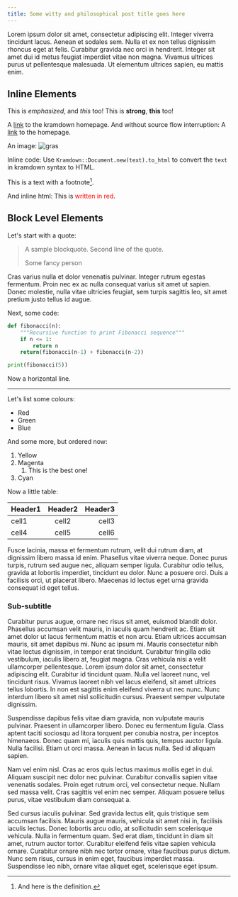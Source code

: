 ```yaml
---
title: Some witty and philosophical post title goes here
---
```


Lorem ipsum dolor sit amet, consectetur adipiscing elit. Integer viverra tincidunt lacus. Aenean et sodales sem. Nulla et ex non tellus dignissim rhoncus eget at felis. Curabitur gravida nec orci in hendrerit. Integer sit amet dui id
metus feugiat imperdiet
vitae non magna. Vivamus ultrices purus ut pellentesque malesuada. Ut elementum ultrices sapien, eu mattis enim.

## Inline Elements

This is _emphasized_, and _this_ too!
This is **strong**, **this** too!

A [link](http://kramdown.gettalong.org) to the kramdown homepage.
And without source flow interruption:
A [link][kramdown hp] to the homepage.

[kramdown hp]: http://kramdown.gettalong.org "hp"

An image: ![gras](https://kramdown.gettalong.org/img/image.jpg)

Inline code:
Use `Kramdown::Document.new(text).to_html` to convert the `text` in kramdown syntax to HTML.

This is a text with a footnote[^1].

[^1]: And here is the definition.


And inline html: This is <span style="color: red">written in red</span>.

## Block Level Elements

Let's start with a quote:

> A sample blockquote.
> Second line of the quote.
>
> <footer>Some fancy person</footer>

Cras varius nulla et dolor venenatis pulvinar. Integer rutrum egestas fermentum. Proin nec ex ac nulla consequat varius sit amet ut sapien. Donec molestie, nulla vitae ultricies feugiat, sem turpis sagittis leo, sit amet pretium justo tellus id augue.

Next, some code:

```python
def fibonacci(n):
    """Recursive function to print Fibonacci sequence"""
    if n <= 1:
        return n
    return(fibonacci(n-1) + fibonacci(n-2))

print(fibonacci(5))
```

Now a horizontal line.

* * *

Let's list some colours:

-   Red
-   Green
-   Blue

And some more, but ordered now:

1.  Yellow
2.  Magenta
    1.  This is the best one!
3.  Cyan

Now a little table:

| Header1 | Header2 | Header3 |
| :------ | :-----: | ------: |
| cell1   |  cell2  |   cell3 |
| cell4   |  cell5  |   cell6 |

Fusce lacinia, massa et fermentum rutrum, velit dui rutrum diam, at dignissim libero massa id enim. Phasellus vitae viverra neque. Donec purus turpis, rutrum sed augue nec, aliquam semper ligula. Curabitur odio tellus, gravida at
lobortis imperdiet,
tincidunt eu dolor. Nunc a posuere orci. Duis a facilisis orci, ut placerat libero. Maecenas id lectus eget urna gravida consequat id eget tellus.

### Sub-subtitle

Curabitur purus augue, ornare nec risus sit amet, euismod blandit dolor. Phasellus accumsan velit mauris, in iaculis quam hendrerit ac. Etiam sit amet dolor ut lacus fermentum mattis et non arcu. Etiam ultrices accumsan mauris, sit
amet dapibus mi. Nunc
ac ipsum mi. Mauris consectetur nibh vitae lectus dignissim, in tempor erat tincidunt. Curabitur fringilla odio vestibulum, iaculis libero at, feugiat magna. Cras vehicula nisi a velit ullamcorper pellentesque. Lorem ipsum dolor sit
amet, consectetur
adipiscing elit. Curabitur id tincidunt quam. Nulla vel laoreet nunc, vel tincidunt risus. Vivamus laoreet nibh vel lacus eleifend, sit amet ultrices tellus lobortis. In non est sagittis enim eleifend viverra ut nec nunc. Nunc
interdum libero sit
amet nisl sollicitudin cursus. Praesent semper vulputate dignissim.

Suspendisse dapibus felis vitae diam gravida, non vulputate mauris pulvinar. Praesent in ullamcorper libero. Donec eu fermentum ligula. Class aptent taciti sociosqu ad litora torquent per conubia nostra, per inceptos himenaeos. Donec
quam mi, iaculis
quis mattis quis, tempus auctor ligula. Nulla facilisi. Etiam ut orci massa. Aenean in lacus nulla. Sed id aliquam sapien.

Nam vel enim nisl. Cras ac eros quis lectus maximus mollis eget in dui. Aliquam suscipit nec dolor nec pulvinar. Curabitur convallis sapien vitae venenatis sodales. Proin eget rutrum orci, vel consectetur neque. Nullam sed massa
velit. Cras sagittis vel
enim nec semper. Aliquam posuere tellus purus, vitae vestibulum diam consequat a.

Sed cursus iaculis pulvinar. Sed gravida lectus elit, quis tristique sem accumsan facilisis. Mauris augue mauris, vehicula sit amet nisi in, facilisis iaculis lectus. Donec lobortis arcu odio, at sollicitudin sem scelerisque vehicula.
Nulla in fermentum
quam. Sed erat diam, tincidunt in diam sit amet, rutrum auctor tortor. Curabitur eleifend felis vitae sapien vehicula ornare. Curabitur ornare nibh nec tortor ornare, vitae faucibus purus dictum. Nunc sem risus, cursus in enim eget,
faucibus imperdiet
massa. Suspendisse leo nibh, ornare vitae aliquet eget, scelerisque eget ipsum.
